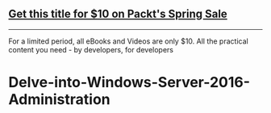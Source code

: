 ## [Get this title for $10 on Packt's Spring Sale](https://www.packt.com/V09433?utm_source=github&utm_medium=packt-github-repo&utm_campaign=spring_10_dollar_2022)
-----
For a limited period, all eBooks and Videos are only $10. All the practical content you need \- by developers, for developers

# Delve-into-Windows-Server-2016-Administration
